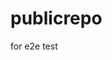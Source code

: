 # publicrepo
for e2e test





































































































































































































































































































































































































































































































































































































































































































































































































































































































































































































































































































































































































































































































































































































































































































































































































































